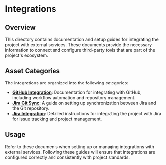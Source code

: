 # Integrations

## Overview

This directory contains documentation and setup guides for integrating the project with external services. These documents provide the necessary information to connect and configure third-party tools that are part of the project's ecosystem.

## Asset Categories

The integrations are organized into the following categories:

*   **[GitHub Integration](./github-integration.md)**: Documentation for integrating with GitHub, including workflow automation and repository management.
*   **[Jira Git Sync](./jira-git-sync.md)**: A guide on setting up synchronization between Jira and the Git repository.
*   **[Jira Integration](./jira-integration.md)**: Detailed instructions for integrating the project with Jira for issue tracking and project management.

## Usage

Refer to these documents when setting up or managing integrations with external services. Following these guides will ensure that integrations are configured correctly and consistently with project standards.